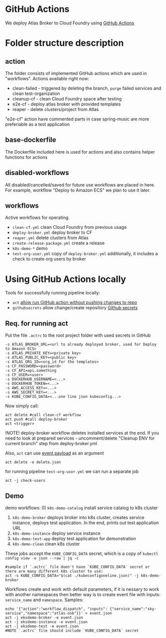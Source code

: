 # GitHub Actions
We deploy Atlas Broker to Cloud Foundry using [GitHub Actions](https://docs.github.com/en/actions)

# Folder structure description

## action
The folder consists of implemented GitHub actions which are used in "workflows".
Actions available right now:
- clean-failed - triggered by deleting the branch, `purge` failed services and clean test-organization
- cleanup-cf - clean Cloud Foundry space after testing
- e2e-cf - deploy atlas broker with provided templates
- reaper - delete clusters/project from Atlas 

"e2e-cf" action have commented parts in case spring-music are more preferiable as a test application 

## base-dockerfile
The Dockerfile included here is used for actions and also contains helper functions for actions

## disabled-workflows
All disabled/cancelled/saved for future use workflows are placed in here. For example, workflow "Deploy to Amazon ECS" we plan to use it later.

## workflows
Active workflows for operating. 
- `clean-cf.yml` clean Cloud Foundry from previous usage
- `deploy-broker.yml` deploy broker to CF
- `reaper.yml` delete clusters from Atlas
- `create-release-package.yml` create a release
- `k8s-demo-*` demo 
- `test-org-user.yml` copy of `deploy-broker.yml` additionally, it includes a check to create org users by broker

# Using GitHub Actions locally
Tools for successfully running pipeline locally:
- `act` [allow run GitHub action without pushing changes to repo](https://github.com/nektos/act)
- `githubsecrets` allow change/create repository [Github secrets](https://github.com/unfor19/githubsecrets)

## Req. for running act
Put the file `.actrc` to the root project folder with used secrets in GitHub

```
-s ATLAS_BROKER_URL=<url to already deployed broker, used for Deploy to Amazon ECS>
-s ATLAS_PRIVATE_KEY=<private key>
-s ATLAS_PUBLIC_KEY=<public key>
-s ATLAS_ORG_ID=<org_id for the templates>
-s CF_PASSWORD=<password>
-s CF_API=api.something
-s CF_USER=<user>
-s DOCKERHUB_USERNAME=<...>
-s DOCKERHUB_TOKEN=<...>
-s AWS_ACCESS_KEY=<...>
-s AWS_SECRET_KEY=<...>
-s KUBE_CONFIG_DATA=<...one line json kubeconfig...>
```

Now simply call:

```
act delete #call clean-cf workflow
act push #call deploy-broker
act <trigger>
```

!NOTE! deploy-broker workflow deletes installed services at the end. If you need to look at prepared services - uncomment/delete "Cleanup ENV for current branch" step from deploy-broker.yml

Also, `act` can use [event payload](https://developer.github.com/webhooks/event-payloads/#delete) as an argument

```
act delete -e delete.json
```

for running pipeline `test-org-user.yml` we can run a separate job

```
act -j check-users
```

## Demo
demo workflows:
0) `k8s-demo-catalog` install service catalog to k8s cluster
1) `k8s-demo-broker` deploys broker into k8s cluster, creates service instance, deploys test application. In the end, prints out test application URL
2) `k8s-demo-instance` deploy service instance
3) `k8s-demo-test-app` deploy test application for demonstration
2) `k8s-demo-clean` clean k8s cluster

These jobs accept the `KUBE_CONFIG_DATA` secret, which is a copy of `kubectl config view -o json --raw | jq -c`

```
#sample if `.actrc` file doen't have `KUBE_CONFIG_DATA` secret or there are many different k8s cluster to use:
act -s KUBE_CONFIG_DATA="$(cat ./kubeconfigoneline.json)" -j k8s-demo-broker
```

Workflows create and work with default parameters, if it is nessary to work with another namespaces then better way is to create event file with inputs: `service_name` and `namespace`. Samples:

```
echo '{"action":"workflow_dispatch", "inputs": {"service_name":"sky-service","namespace":"atlas-osb"}}' > event.json
act -j eksdemo-broker -e event.json
act -j eksdemo-instance -e event.json
act -j eksdemo-test -e event.json
#NOTE `.actrc` file should include `KUBE_CONFIG_DATA` secret
```
